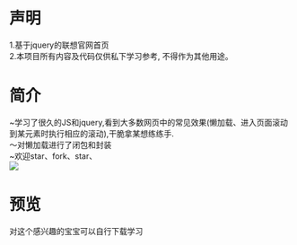 # 声明
1.基于jquery的联想官网首页
<br/>
2.本项目所有内容及代码仅供私下学习参考, 不得作为其他用途。
# 简介
~学习了很久的JS和jquery,看到大多数网页中的常见效果(懒加载、进入页面滚动到某元素时执行相应的滚动),干脆拿某想练练手.
<br/>
〜对懒加载进行了闭包和封装
<br/>
~欢迎star、fork、star、
<br/>
![](https://assets-cdn.github.com/images/icons/emoji/unicode/1f601.png)
# 预览
对这个感兴趣的宝宝可以自行下载学习
